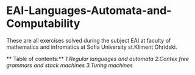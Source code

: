 # EAI-Languages-Automata-and-Computability

These are all exercises solved during the subject EAI  at faculty of mathematics and infromatics at Sofia University st.Kliment Ohridski.

** Table of contents:**
_1.Regular languages and automata_
_2.Contex free grammars and stack machines_
_3.Turing machines_
